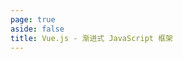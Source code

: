 ```yaml
---
page: true
aside: false
title: Vue.js - 渐进式 JavaScript 框架
---
```


<script setup>
import Home from '@theme/components/Home.vue'
</script>

<Home />
